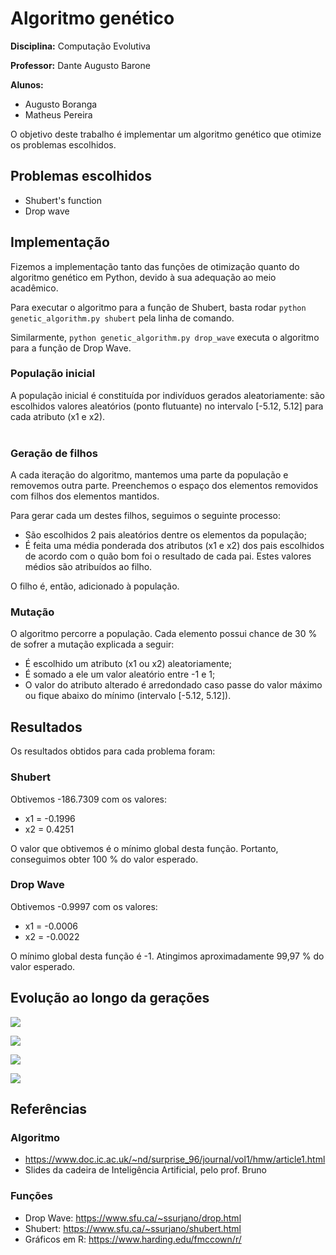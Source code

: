 # Algoritmo genético

<b>Disciplina:</b> Computação Evolutiva

<b>Professor:</b> Dante Augusto Barone

<b>Alunos:</b>
- Augusto Boranga
- Matheus Pereira

O objetivo deste trabalho é implementar um algoritmo genético que otimize os problemas escolhidos.

## Problemas escolhidos

- Shubert's function
- Drop wave

## Implementação

Fizemos a implementação tanto das funções de otimização quanto do algoritmo genético em Python, devido à sua adequação ao meio acadêmico.

Para executar o algoritmo para a função de Shubert, basta rodar `python genetic_algorithm.py shubert` pela linha de comando.

Similarmente, `python genetic_algorithm.py drop_wave` executa o algoritmo para a função de Drop Wave.

### População inicial

A população inicial é constituída por indivíduos gerados aleatoriamente: são escolhidos valores aleatórios (ponto flutuante) no intervalo [-5.12, 5.12] para cada atributo (x1 e x2).
<br>
<br>

### Geração de filhos

A cada iteração do algoritmo, mantemos uma parte da população e removemos outra parte. Preenchemos o espaço dos elementos removidos com filhos dos elementos mantidos.

Para gerar cada um destes filhos, seguimos o seguinte processo:

- São escolhidos 2 pais aleatórios dentre os elementos da população;
- É feita uma média ponderada dos atributos (x1 e x2) dos pais escolhidos de acordo com o quão bom foi o resultado de cada pai. Estes valores médios são atribuídos ao filho.

O filho é, então, adicionado à população.

### Mutação

O algoritmo percorre a população. Cada elemento possui chance de 30 % de sofrer a mutação explicada a seguir:

- É escolhido um atributo (x1 ou x2) aleatoriamente;
- É somado a ele um valor aleatório entre -1 e 1;
- O valor do atributo alterado é arredondado caso passe do valor máximo ou fique abaixo do mínimo (intervalo [-5.12, 5.12]).


## Resultados

Os resultados obtidos para cada problema foram:

### Shubert

Obtivemos -186.7309 com os valores:

- x1 = -0.1996
- x2 = 0.4251

O valor que obtivemos é o mínimo global desta função. Portanto, conseguimos obter 100 % do valor esperado.
<br>

### Drop Wave

Obtivemos -0.9997 com os valores:

- x1 = -0.0006
- x2 = -0.0022

O mínimo global desta função é -1. Atingimos aproximadamente 99,97 % do valor esperado.


## Evolução ao longo da gerações

![](../graphs/shubert.png)

![](../graphs/shubert_zoom.png)

![](../graphs/drop_wave.png)

![](../graphs/drop_wave_zoom.png)


## Referências

### Algoritmo

- https://www.doc.ic.ac.uk/~nd/surprise_96/journal/vol1/hmw/article1.html
- Slides da cadeira de Inteligência Artificial, pelo prof. Bruno

### Funções

- Drop Wave: https://www.sfu.ca/~ssurjano/drop.html
- Shubert: https://www.sfu.ca/~ssurjano/shubert.html
- Gráficos em R: https://www.harding.edu/fmccown/r/
